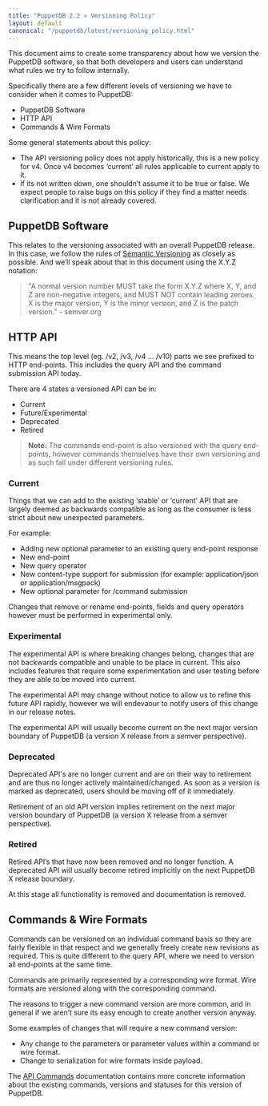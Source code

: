 ```yaml
---
title: "PuppetDB 2.2 » Versioning Policy"
layout: default
canonical: "/puppetdb/latest/versioning_policy.html"
---
```


[semver]: http://semver.org
[commands]: ./api/commands.html

This document aims to create some transparency about how we version the PuppetDB software, so that both developers and users can understand what rules we try to follow internally.

Specifically there are a few different levels of versioning we have to consider when it comes to PuppetDB:

* PuppetDB Software
* HTTP API
* Commands & Wire Formats

Some general statements about this policy:

* The API versioning policy does not apply historically, this is a new policy for v4. Once v4 becomes ‘current’ all rules applicable to current apply to it.
* If its not written down, one shouldn’t assume it to be true or false. We expect people to raise bugs on this policy if they find a matter needs clarification and it is not already covered.

## PuppetDB Software

This relates to the versioning associated with an overall PuppetDB release. In this case, we follow the rules of [Semantic Versioning][semver] as closely as possible. And we’ll speak about that in this document using the X.Y.Z notation:

> "A normal version number MUST take the form X.Y.Z where X, Y, and Z are non-negative integers, and MUST NOT contain leading zeroes. X is the major version, Y is the minor version, and Z is the patch version." - semver.org

## HTTP API

This means the top level (eg. /v2, /v3, /v4 ... /v10) parts we see prefixed to HTTP end-points. This includes the query API and the command submission API today.

There are 4 states a versioned API can be in:

* Current
* Future/Experimental
* Deprecated
* Retired

> **Note:** The commands end-point is also versioned with the query end-points, however commands themselves have their own versioning and as such fall under different versioning rules.

### Current

Things that we can add to the existing ‘stable’ or ‘current’ API that are largely deemed as backwards compatible as long as the consumer is less strict about new unexpected parameters.

For example:
* Adding new optional parameter to an existing query end-point response
* New end-point
* New query operator
* New content-type support for submission (for example: application/json or application/msgpack)
* New optional parameter for /command submission

Changes that remove or rename end-points, fields and query operators however must be performed in experimental only.

### Experimental

The experimental API is where breaking changes belong, changes that are not backwards compatible and unable to be place in current. This also includes features that require some experimentation and user testing before they are able to be moved into current.

The experimental API may change without notice to allow us to refine this future API rapidly, however we will endevaour to notify users of this change in our release notes.

The experimental API will usually become current on the next major version boundary of PuppetDB (a version X release from a semver perspective).

### Deprecated

Deprecated API's are no longer current and are on their way to retirement and are thus no longer actively maintained/changed. As soon as a version is marked as deprecated, users should be moving off of it immediately.

Retirement of an old API version implies retirement on the next major version boundary of PuppetDB (a version X release from a semver perspective).

### Retired

Retired API’s that have now been removed and no longer function. A deprecated API will usually become retired implicitly on the next PuppetDB X release boundary.

At this stage all functionality is removed and documentation is removed.

## Commands & Wire Formats

Commands can be versioned on an individual command basis so they are fairly flexible in that respect and we generally freely create new revisions as required. This is quite different to the query API, where we need to version all end-points at the same time.

Commands are primarily represented by a corresponding wire format. Wire formats are versioned along with the corresponding command.

The reasons to trigger a new command version are more common, and in general if we aren’t sure its easy enough to create another version anyway.

Some examples of changes that will require a new command version:

* Any change to the parameters or parameter values within a command or wire format.
* Change to serialization for wire formats inside payload.

The [API Commands][commands] documentation contains more concrete information about the existing commands, versions and statuses for this version of PuppetDB.